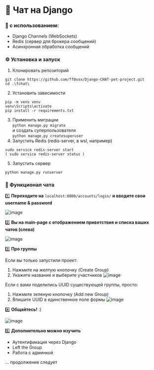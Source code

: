 # 🚀 Чат на Django
### 📌 с использованием:
- Django Channels (WebSockets)
- Redis (сервер для брокера сообщений)
- Асинхронная обработка сообщений

### ⚙️ Установка и запуск

1. Клонировать репозиторий
```
git clone https://github.com/ff0xxx/Django-CHAT-pet-project.git
cd .\fchat\
```
2. Установить зависимости
```
pip -m venv venv
venv\Scripts\activate
pip install -r requirements.txt
```
3. Применить миграции  
`python manage.py migrate`  
   и создать суперпользователя  
`python manage.py createsuperuser`  
4. Запустить Redis (redis-server, в wsl, например)
```
sudo service redis-server start
( sudo service redis-server status )
```
5. Запустить сервер
```
python manage.py runserver
```

### 🧭 Функционал чата

1️⃣ **Переходите на** `localhost:8000/accounts/login/` **и вводите свои username & password**

![image](https://github.com/user-attachments/assets/48324e5d-ccb3-4af3-ac17-0ed1a7a4884e)

2️⃣ **Вы на main-page с отображением приветствия и списка ваших чатов (слева)**

![image](https://github.com/user-attachments/assets/e1448668-303b-42c0-b0ff-a5c7c978cdc7)

3️⃣ **Про группы**  

Если вы только запустили проект:
1) Нажмите на желтую кнопочку (Create Group)
2) Укажите название и выберите участников
   ![image](https://github.com/user-attachments/assets/604b7768-7744-421b-8d06-04cc3f37e2dd)

Если с вами поделились UUID существующей группы, просто: 
1) Нажмите зеленую кнопочку (Add new Group)
2) Впишите UUID в единственное поле формы
   ![image](https://github.com/user-attachments/assets/13382656-bede-4766-945d-2f256fca080f)


4️⃣ **Общайтесь!** :)

![image](https://github.com/user-attachments/assets/a1a48b01-a4e4-497e-bdcc-456c20feb647)


5️⃣ **Дополнительно можно изучить**

- Аутентификация через Django
- Left the Group
- Работа с админкой

... продолжение следует
